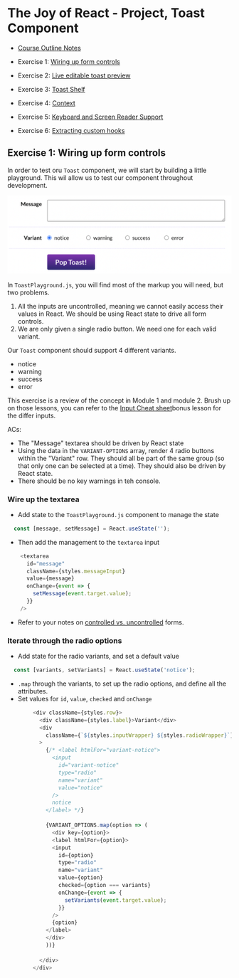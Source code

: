 # The Joy of React - Project, Toast Component

- [Course Outline Notes](../course-notes.md)

- Exercise 1: [Wiring up form controls](./exercise-1-wiring-up.md)
- Exercise 2: [Live editable toast preview](./exercise-2-toast-preview.md)
- Exercise 3: [Toast Shelf](./exercise-3-toast-shelf.md)
- Exercise 4: [Context](./exercise-4-context.md)
- Exercise 5: [Keyboard and Screen Reader Support](./exercise-5-keyboard-screen-reader.md)
- Exercise 6: [Extracting custom hooks](./exercise-6-custom-hooks.md)

## Exercise 1: Wiring up form controls

In order to test oru `Toast` component, we will start by building a little playground. This wil allow us to test our component throughout development.

![Toast playground](images/image.png)

In `ToastPlayground.js`, you will find most of the markup you will need, but two problems.

1. All the inputs are uncontrolled, meaning we cannot easily access their values in React. We should be using React state to drive all form controls.
2. We are only given a single radio button. We need one for each valid variant.

Our `Toast` component should support 4 different variants.

- notice
- warning
- success
- error

This exercise is a review of the concept in Module 1 and module 2. Brush up on those lessons, you can refer to the [Input Cheat sheet](https://courses.joshwcomeau.com/joy-of-react/02-state/11-bonus-cheatsheet)bonus lesson for the differ inputs.

ACs:

- The "Message" textarea should be driven by React state
- Using the data in the `VARIANT-OPTIONS` array, render 4 radio buttons within the "Variant" row. They should all be part of the same group (so that only one can be selected at a time). They should also be driven by React state.
- There should be no key warnings in teh console.

### Wire up the textarea

- Add state to the `ToastPlayground.js` component to manage the state

```JAVASCRIPT
  const [message, setMessage] = React.useState('');
```

- Then add the management to the `textarea` input

```JAVASCRIPT
    <textarea 
      id="message" 
      className={styles.messageInput} 
      value={message}
      onChange={event => {
        setMessage(event.target.value);
      }}
    />
```

- Refer to your notes on [controlled vs. uncontrolled](https://github.com/clewisdavis/The-Joy-of-React/blob/main/course-notes-module-2c.md#controlled-vs-uncontrolled-inputs) forms.

### Iterate through the radio options

- Add state for the radio variants, and set a default value

```JAVASCRIPT
  const [variants, setVariants] = React.useState('notice');
```

- `.map` through the variants, to set up the radio options, and define all the attributes.
- Set values for `id`, `value`, `checked` and `onChange`

```JAVASCRIPT
        <div className={styles.row}>
          <div className={styles.label}>Variant</div>
          <div
            className={`${styles.inputWrapper} ${styles.radioWrapper}`}
          >
            {/* <label htmlFor="variant-notice">
              <input
                id="variant-notice"
                type="radio"
                name="variant"
                value="notice"
              />
              notice
            </label> */}

            {VARIANT_OPTIONS.map(option => (
              <div key={option}>
              <label htmlFor={option}>
              <input
                id={option}
                type="radio"
                name="variant"
                value={option}
                checked={option === variants}
                onChange={event => {
                  setVariants(event.target.value);
                }}
              />
              {option}
            </label>
            </div>
            ))}
 
          </div>
        </div>
```
